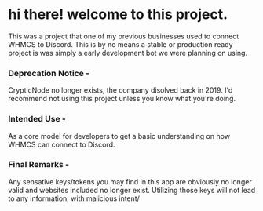 # hi there! welcome to this project.

This was a project that one of my previous businesses used to connect WHMCS to Discord. This is by no means a stable or production ready project is was simply a early development bot we were planning on using.

### Deprecation Notice - 
CrypticNode no longer exists, the company disolved back in 2019. I'd recommend not using this project unless you know what you're doing.

### Intended Use - 
As a core model for developers to get a basic understanding on how WHMCS can connect to Discord.

### Final Remarks - 
Any sensative keys/tokens you may find in this app are obviously no longer valid and websites included no longer exist. Utilizing those keys will not lead to any information, with malicious intent/

